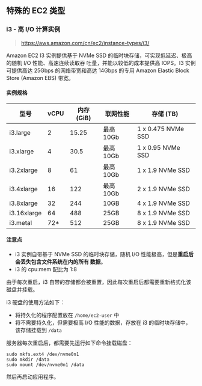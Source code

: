 ## 特殊的 EC2 类型

### i3 - 高 I/O 计算实例

> https://aws.amazon.com/cn/ec2/instance-types/i3/

Amazon EC2 I3 实例提供基于 NVMe SSD 的临时块存储，可实现低延迟、极高的随机 I/O 性能、高速连续读取吞
吐量，并能以较低的成本提供高 IOPS。I3 实例可提供高达 25Gbps 的网络带宽和高达 14Gbps 的专用 Amazon
Elastic Block Store (Amazon EBS) 带宽。

#### 实例规格

| 型号        | vCPU | 内存 (GiB) | 联网性能  | 存储 (TB)          |
| ----------- | ---- | ---------- | --------- | ------------------ |
| i3.large    | 2    | 15.25      | 最高 10Gb | 1 x 0.475 NVMe SSD |
| i3.xlarge   | 4    | 30.5       | 最高 10Gb | 1 x 0.95 NVMe SSD  |
| i3.2xlarge  | 8    | 61         | 最高 10Gb | 1 x 1.9 NVMe SSD   |
| i3.4xlarge  | 16   | 122        | 最高 10Gb | 2 x 1.9 NVMe SSD   |
| i3.8xlarge  | 32   | 244        | 10GB      | 4 x 1.9 NVMe SSD   |
| i3.16xlarge | 64   | 488        | 25GB      | 8 x 1.9 NVMe SSD   |
| i3.metal    | 72\* | 512        | 25GB      | 8 x 1.9 NVMe SSD   |

#### 注意点

- i3 实例自带基于 NVMe SSD 的临时块存储，随机 I/O 性能极高，但是**重启后会丢失包含文件系统在内的所有
  数据**。
- i3 的 cpu:mem 配比为 1:8

由于每次重启，i3 自带的存储都会被重置，因此每次重启后都需要重新格式化该磁盘并挂载。

i3 硬盘的使用方法如下：

- 将持久化的程序配置放在 `/home/ec2-user` 中
- 将不需要持久化，但需要极高 I/O 性能的数据，存放在 i3 的临时块存储中，该存储挂载到 `/data`

服务器每次重启后，都需要先运行如下命令挂载磁盘：

```
sudo mkfs.ext4 /dev/nvme0n1
sudo mkdir /data
sudo mount /dev/nvme0n1 /data
```

然后再启动应用程序。
